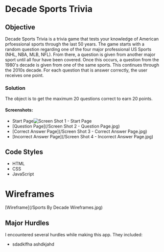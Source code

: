 # Decade Sports Trivia

## Objective
Decade Sports Trivia is a trivia game that tests your knowledge of American prfoessional sports through the last 50 years. The game starts with a random question regarding one of the four major professional US Sports (NHL, NBA, MLB, NFL). From there, a question is given from another major sport until all four have been covered. Once this occurs, a question from the 1980's decade is given from one of the same sports. This continues through the 2010s decade. For each question that is answer correctly, the user receives one point. 

### Solution
The object is to get the maximum 20 questions correct to earn 20 points. 

#### Screenshots:
- Start Page![Screen Shot 1 - Start Page](https://user-images.githubusercontent.com/62110552/118337423-c626b980-b4e1-11eb-919f-923c70f12709.jpg)
- [Question Page](/Screen Shot 2 - Question Page.jpg)
- [Correct Answer Page](/Screen Shot 3 - Correct Answer Page.jpg)
- [Incorrect Answer Page](/Screen Shot 4 - Incorrect Answer Page.jpg)

## Code Styles
- HTML
- CSS
- JavaScript

# Wireframes
[Wireframe](/Sports By Decade Wireframes.jpg)

## Major Hurdles

I encountered several hurdles while making this app. They included:

- sdadklfha
ashdkjahd
